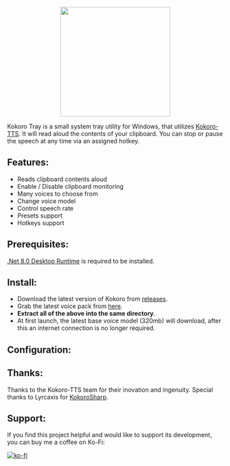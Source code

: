 <p align="center"> <img width="256" height="256" src="https://github.com/user-attachments/assets/6850bb03-57e6-45fa-9702-547f4a176b2c"></p>

Kokoro Tray is a small system tray utility for Windows, that utilizes [Kokoro-TTS](https://github.com/hexgrad/kokoro). It will read aloud the contents of your clipboard. You can stop or pause the speech at any time via an assigned hotkey.

## Features:

* Reads clipboard contents aloud
* Enable / Disable clipboard monitoring
* Many voices to choose from
* Change voice model
* Control speech rate
* Presets support
* Hotkeys support

## Prerequisites:

[.Net 8.0 Desktop Runtime](https://dotnet.microsoft.com/en-us/download/dotnet/8.0) is required to be installed.

## Install:

- Download the latest version of Kokoro from [releases](https://github.com/jame25/Kokoro-Tray/releases/).
- Grab the latest voice pack from [here](https://github.com/jame25/Kokoro-Tray/releases/).
- <b>Extract all of the above into the same directory</b>.
- At first launch, the latest base voice model (320mb) will download, after this an internet connection is no longer required.

## Configuration:


## Thanks:

Thanks to the Kokoro-TTS team for their inovation and ingenuity.
Special thanks to Lyrcaxis for [KokoroSharp](https://github.com/Lyrcaxis/KokoroSharp).



## Support:

If you find this project helpful and would like to support its development, you can buy me a coffee on Ko-Fi:

[![ko-fi](https://ko-fi.com/img/githubbutton_sm.svg)](https://ko-fi.com/jame25)

